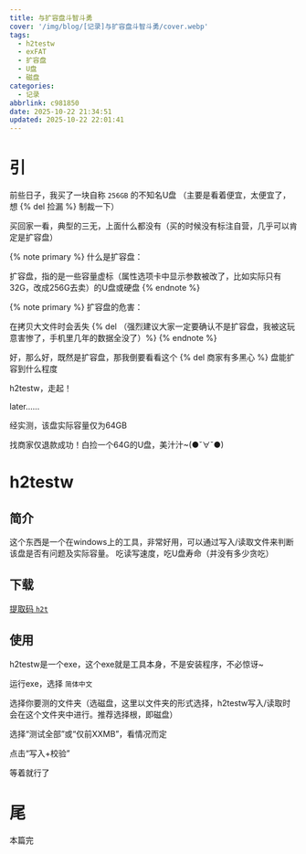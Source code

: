 ```yaml
---
title: 与扩容盘斗智斗勇
cover: '/img/blog/[记录]与扩容盘斗智斗勇/cover.webp'
tags:
  - h2testw
  - exFAT
  - 扩容盘
  - U盘
  - 磁盘
categories:
  - 记录
abbrlink: c981850
date: 2025-10-22 21:34:51
updated: 2025-10-22 22:01:41
---
```


# 引

前些日子，我买了一块自称 `256GB` 的不知名U盘 （主要是看着便宜，太便宜了，想 {% del 捡漏 %} 制裁一下）

买回家一看，典型的三无，上面什么都没有（买的时候没有标注自营，几乎可以肯定是扩容盘）

{% note primary %}
什么是扩容盘：

扩容盘，指的是一些容量虚标（属性选项卡中显示参数被改了，比如实际只有32G，改成256G去卖）的U盘或硬盘
{% endnote %}

{% note primary %}
扩容盘的危害：

在拷贝大文件时会丢失 {% del （强烈建议大家一定要确认不是扩容盘，我被这玩意害惨了，手机里几年的数据全没了）%}
{% endnote %}

好，那么好，既然是扩容盘，那我倒要看看这个 {% del 商家有多黑心 %} 盘能扩容到什么程度

h2testw，走起！

later……

经实测，该盘实际容量仅为64GB

找商家仅退款成功！白捡一个64G的U盘，美汁汁~(●ˇ∀ˇ●)

# h2testw

## 简介

这个东西是一个在windows上的工具，非常好用，可以通过写入/读取文件来判断该盘是否有问题及实际容量。
吃读写速度，吃U盘寿命（并没有多少贪吃）

## 下载

[提取码 `h2t`](https://wwyk.lanzn.com/iO7Lk38t4p1g)

## 使用

h2testw是一个exe，这个exe就是工具本身，不是安装程序，不必惊讶~

运行exe，选择 `简体中文` 

选择你要测的文件夹（选磁盘，这里以文件夹的形式选择，h2testw写入/读取时会在这个文件夹中进行。推荐选择根，即磁盘）

选择“测试全部”或“仅前XXMB”，看情况而定

点击“写入+校验”

等着就行了

# 尾

本篇完